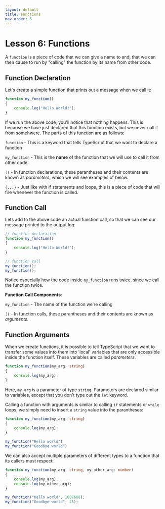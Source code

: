 ```yaml
---
layout: default
title: Functions
nav_order: 6
---
```


# Lesson 6: Functions

A `function` is a piece of code that we can give a name to and, that we can then cause to run by "calling" the function by its name from other code.

## Function Declaration

Let's create a simple function that prints out a message when we call it:

```ts
function my_function()
{
    console.log("Hello World!");
}
```

If we run the above code, you'll notice that nothing happens. This is because we have just declared that this function exists, but we never call it from somehwere. The parts of this function are as follows:

`function` - This is a keyword that tells TypeScript that we want to declare a function

`my_function` - This is the **name** of the function that we will use to call it from other code.

`()` - In function declarations, these parantheses and their contents are known as _parameters_, which we will see examples of below.

`{...}` - Just like with if statements and loops, this is a piece of code that will fire whenever the function is called.

## Function Call

Lets add to the above code an actual function call, so that we can see our message printed to the output log:

```ts
// function declaration
function my_function()
{
    console.log("Hello World!");
}

// function call
my_function();
my_function();
```

Notice especially how the code inside `my_function` runs twice, since we call the function twice.

**Function Call Components**:

`my_function` - The name of the function we're calling

`()` - In function calls, these parantheses and their contents are known as _arguments_.

## Function Arguments

When we create functions, it is possible to tell TypeScript that we want to transfer some values into them into 'local' variables that are only accessible inside the function itself. These variables are called _parameters_.

```ts
function my_function(my_arg: string)
{
    console.log(my_arg);
}
```

Here, `my_arg` is a parameter of type `string`. Parameters are declared similar to variables, except that you don't type out the `let` keyword.

Calling a function with arguments is similar to calling `if` statements or `while` loops, we simply need to insert a `string` value into the parantheses:

```ts
function my_function(my_arg: string)
{
    console.log(my_arg);
}

my_function("Hello world")
my_function("Goodbye world")
```

We can also accept multiple parameters of different types to a function that its callers must respect:

```ts
function my_function(my_arg: string, my_other_arg: number)
{
    console.log(my_arg);
    console.log(my_other_arg);
}

my_function("Hello world", 1007688);
my_function("Goodbye world", 25);
```
